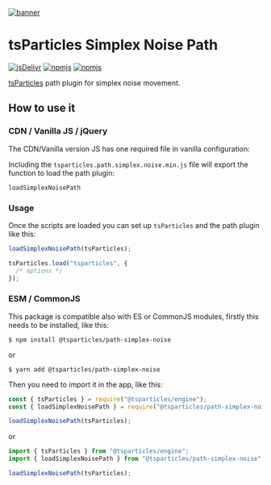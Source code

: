 [![banner](https://particles.js.org/images/banner3.png)](https://particles.js.org)

# tsParticles Simplex Noise Path

[![jsDelivr](https://data.jsdelivr.com/v1/package/npm/@tsparticles/path-simplex-noise/badge)](https://www.jsdelivr.com/package/npm/@tsparticles/path-simplex-noise)
[![npmjs](https://badge.fury.io/js/@tsparticles/path-simplex-noise.svg)](https://www.npmjs.com/package/@tsparticles/path-simplex-noise)
[![npmjs](https://img.shields.io/npm/dt/@tsparticles/path-simplex-noise)](https://www.npmjs.com/package/@tsparticles/path-simplex-noise)

[tsParticles](https://github.com/matteobruni/tsparticles) path plugin for simplex noise movement.

## How to use it

### CDN / Vanilla JS / jQuery

The CDN/Vanilla version JS has one required file in vanilla configuration:

Including the `tsparticles.path.simplex.noise.min.js` file will export the function to load the path plugin:

```text
loadSimplexNoisePath
```

### Usage

Once the scripts are loaded you can set up `tsParticles` and the path plugin like this:

```javascript
loadSimplexNoisePath(tsParticles);

tsParticles.load("tsparticles", {
  /* options */
});
```

### ESM / CommonJS

This package is compatible also with ES or CommonJS modules, firstly this needs to be installed, like this:

```shell
$ npm install @tsparticles/path-simplex-noise
```

or

```shell
$ yarn add @tsparticles/path-simplex-noise
```

Then you need to import it in the app, like this:

```javascript
const { tsParticles } = require("@tsparticles/engine");
const { loadSimplexNoisePath } = require("@tsparticles/path-simplex-noise");

loadSimplexNoisePath(tsParticles);
```

or

```javascript
import { tsParticles } from "@tsparticles/engine";
import { loadSimplexNoisePath } from "@tsparticles/path-simplex-noise";

loadSimplexNoisePath(tsParticles);
```
